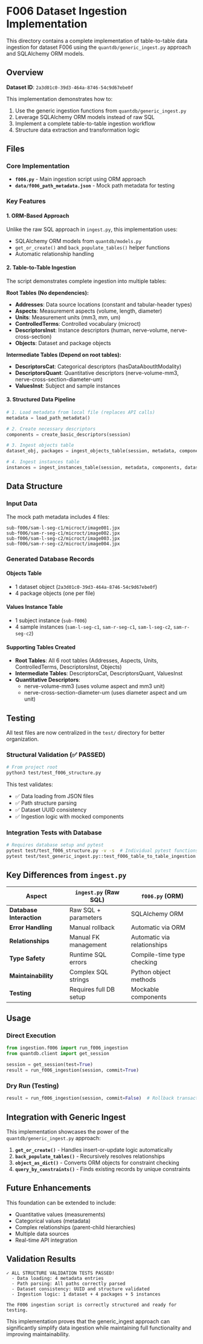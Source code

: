 # F006 Dataset Ingestion Implementation

This directory contains a complete implementation of table-to-table data ingestion for dataset F006 using the `quantdb/generic_ingest.py` approach and SQLAlchemy ORM models.

## Overview

**Dataset ID**: `2a3d01c0-39d3-464a-8746-54c9d67ebe0f`

This implementation demonstrates how to:
1. Use the generic ingestion functions from `quantdb/generic_ingest.py`
2. Leverage SQLAlchemy ORM models instead of raw SQL
3. Implement a complete table-to-table ingestion workflow
4. Structure data extraction and transformation logic

## Files

### Core Implementation
- **`f006.py`** - Main ingestion script using ORM approach
- **`data/f006_path_metadata.json`** - Mock path metadata for testing

### Key Features

#### 1. ORM-Based Approach
Unlike the raw SQL approach in `ingest.py`, this implementation uses:
- SQLAlchemy ORM models from `quantdb/models.py`
- `get_or_create()` and `back_populate_tables()` helper functions
- Automatic relationship handling

#### 2. Table-to-Table Ingestion
The script demonstrates complete ingestion into multiple tables:

**Root Tables (No dependencies):**
- **Addresses**: Data source locations (constant and tabular-header types)
- **Aspects**: Measurement aspects (volume, length, diameter)
- **Units**: Measurement units (mm3, mm, um)
- **ControlledTerms**: Controlled vocabulary (microct)
- **DescriptorsInst**: Instance descriptors (human, nerve-volume, nerve-cross-section)
- **Objects**: Dataset and package objects

**Intermediate Tables (Depend on root tables):**
- **DescriptorsCat**: Categorical descriptors (hasDataAboutItModality)
- **DescriptorsQuant**: Quantitative descriptors (nerve-volume-mm3, nerve-cross-section-diameter-um)
- **ValuesInst**: Subject and sample instances

#### 3. Structured Data Pipeline
```python
# 1. Load metadata from local file (replaces API calls)
metadata = load_path_metadata()

# 2. Create necessary descriptors
components = create_basic_descriptors(session)

# 3. Ingest objects table
dataset_obj, packages = ingest_objects_table(session, metadata, components)

# 4. Ingest instances table
instances = ingest_instances_table(session, metadata, components, dataset_obj)
```

## Data Structure

### Input Data
The mock path metadata includes 4 files:
```
sub-f006/sam-l-seg-c1/microct/image001.jpx
sub-f006/sam-r-seg-c1/microct/image002.jpx
sub-f006/sam-l-seg-c2/microct/image003.jpx
sub-f006/sam-r-seg-c2/microct/image004.jpx
```

### Generated Database Records

#### Objects Table
- 1 dataset object (`2a3d01c0-39d3-464a-8746-54c9d67ebe0f`)
- 4 package objects (one per file)

#### Values Instance Table
- 1 subject instance (`sub-f006`)
- 4 sample instances (`sam-l-seg-c1`, `sam-r-seg-c1`, `sam-l-seg-c2`, `sam-r-seg-c2`)

#### Supporting Tables Created
- **Root Tables**: All 6 root tables (Addresses, Aspects, Units, ControlledTerms, DescriptorsInst, Objects)
- **Intermediate Tables**: DescriptorsCat, DescriptorsQuant, ValuesInst
- **Quantitative Descriptors**: 
  - nerve-volume-mm3 (uses volume aspect and mm3 unit)
  - nerve-cross-section-diameter-um (uses diameter aspect and um unit)

## Testing

All test files are now centralized in the `test/` directory for better organization.

### Structural Validation (✅ PASSED)
```bash
# From project root
python3 test/test_f006_structure.py
```

This test validates:
- ✅ Data loading from JSON files
- ✅ Path structure parsing
- ✅ Dataset UUID consistency
- ✅ Ingestion logic with mocked components

### Integration Tests with Database
```bash
# Requires database setup and pytest
pytest test/test_f006_structure.py -v -s  # Individual pytest functions
pytest test/test_generic_ingest.py::test_f006_table_to_table_ingestion -v -s  # Full integration
```

## Key Differences from `ingest.py`

| Aspect | `ingest.py` (Raw SQL) | `f006.py` (ORM) |
|--------|----------------------|-----------------|
| **Database Interaction** | Raw SQL + parameters | SQLAlchemy ORM |
| **Error Handling** | Manual rollback | Automatic via ORM |
| **Relationships** | Manual FK management | Automatic via relationships |
| **Type Safety** | Runtime SQL errors | Compile-time type checking |
| **Maintainability** | Complex SQL strings | Python object methods |
| **Testing** | Requires full DB setup | Mockable components |

## Usage

### Direct Execution
```python
from ingestion.f006 import run_f006_ingestion
from quantdb.client import get_session

session = get_session(test=True)
result = run_f006_ingestion(session, commit=True)
```

### Dry Run (Testing)
```python
result = run_f006_ingestion(session, commit=False)  # Rollback transaction
```

## Integration with Generic Ingest

This implementation showcases the power of the `quantdb/generic_ingest.py` approach:

1. **`get_or_create()`** - Handles insert-or-update logic automatically
2. **`back_populate_tables()`** - Recursively resolves relationships
3. **`object_as_dict()`** - Converts ORM objects for constraint checking
4. **`query_by_constraints()`** - Finds existing records by unique constraints

## Future Enhancements

This foundation can be extended to include:
- Quantitative values (measurements)
- Categorical values (metadata)
- Complex relationships (parent-child hierarchies)
- Multiple data sources
- Real-time API integration

## Validation Results

```
✓ ALL STRUCTURE VALIDATION TESTS PASSED!
  - Data loading: 4 metadata entries
  - Path parsing: All paths correctly parsed
  - Dataset consistency: UUID and structure validated
  - Ingestion logic: 1 dataset + 4 packages + 5 instances

The F006 ingestion script is correctly structured and ready for testing.
```

This implementation proves that the generic_ingest approach can significantly simplify data ingestion while maintaining full functionality and improving maintainability.
